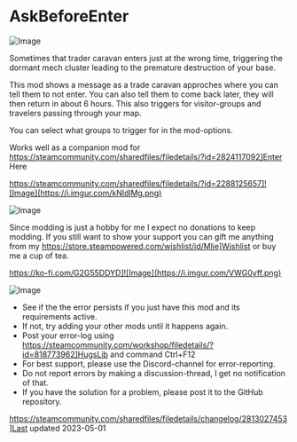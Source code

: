 # AskBeforeEnter

![Image](https://i.imgur.com/iCj5o7O.png)


Sometimes that trader caravan enters just at the wrong time, triggering the dormant mech cluster leading to the premature destruction of your base. 

This mod shows a message as a trade caravan approches where you can tell them to not enter.
You can also tell them to come back later, they will then return in about 6 hours.
This also triggers for visitor-groups and travelers passing through your map.

You can select what groups to trigger for in the mod-options.

Works well as a companion mod for https://steamcommunity.com/sharedfiles/filedetails/?id=2824117092]Enter Here

https://steamcommunity.com/sharedfiles/filedetails/?id=2288125657]![Image](https://i.imgur.com/kNldlMg.png)


![Image](https://i.imgur.com/Ds0rBAD.png)

Since modding is just a hobby for me I expect no donations to keep modding. If you still want to show your support you can gift me anything from my https://store.steampowered.com/wishlist/id/Mlie]Wishlist or buy me a cup of tea.

https://ko-fi.com/G2G55DDYD]![Image](https://i.imgur.com/VWG0yff.png)


![Image](https://i.imgur.com/5xwDG6H.png)



-  See if the the error persists if you just have this mod and its requirements active.
-  If not, try adding your other mods until it happens again.
-  Post your error-log using https://steamcommunity.com/workshop/filedetails/?id=818773962]HugsLib and command Ctrl+F12
-  For best support, please use the Discord-channel for error-reporting.
-  Do not report errors by making a discussion-thread, I get no notification of that.
-  If you have the solution for a problem, please post it to the GitHub repository.


https://steamcommunity.com/sharedfiles/filedetails/changelog/2813027453]Last updated 2023-05-01
